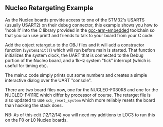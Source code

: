 Nucleo Retargeting Example
-----------------------------

As the Nucleo boards provide access to one of the STM32's USARTS 
(usually USART2) on their debug connector, this example shows you
how to 'hook it' into the C library provided in the [gcc-arm-embedded][gcc]
toolchain so that you can use printf and friends to talk to your
board from your C code.

[gcc]: http://launchpad.net/gcc-arm-embedded/

Add the object retarget.o to the OBJ files and it will add a constructor
function (`SystemInit()`) which will run before main is started. That
function initializes the system clock, the UART that is connected to
the Debug portion of the Nucleo board, and a 1kHz system "tick" interrupt
(which is useful for timing etc). 

The main.c code simply prints out some numbers and creates a simple
interactive dialog over the UART "console".

There are two board files now, one for the NUCLEO-F030R8 and one for
the NUCLEO-F411RE which differ by processor of course. The retarget file
is also updated to use `scb_reset_system` which more reliably resets the
board than hacking the stack does.

NB: As of this edit (12/12/14) you will need my additions to LOC3 to run
this on the F0 or L0 Nucleo boards.
